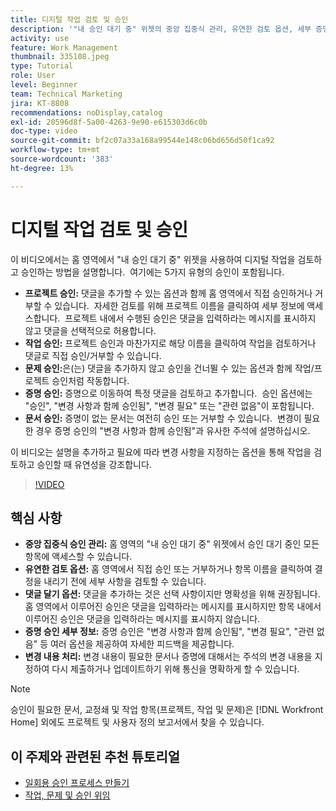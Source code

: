 ```yaml
---
title: 디지털 작업 검토 및 승인
description: '"내 승인 대기 중" 위젯의 중앙 집중식 관리, 유연한 검토 옵션, 세부 증명 승인 선택 및 명확한 댓글을 통해 승인 워크플로를 간소화함으로써 효율적인 커뮤니케이션 및 업데이트를 수행할 수 있습니다.'
activity: use
feature: Work Management
thumbnail: 335108.jpeg
type: Tutorial
role: User
level: Beginner
team: Technical Marketing
jira: KT-8808
recommendations: noDisplay,catalog
exl-id: 20596d8f-5a00-4263-9e90-e615303d6c0b
doc-type: video
source-git-commit: bf2c07a33a168a99544e148c06bd656d50f1ca92
workflow-type: tm+mt
source-wordcount: '383'
ht-degree: 13%

---
```


# 디지털 작업 검토 및 승인

이 비디오에서는 홈 영역에서 &quot;내 승인 대기 중&quot; 위젯을 사용하여 디지털 작업을 검토하고 승인하는 방법을 설명합니다. &#x200B; 여기에는 5가지 유형의 승인이 포함됩니다.

* **프로젝트 승인:** 댓글을 추가할 수 있는 옵션과 함께 홈 영역에서 직접 승인하거나 거부할 수 있습니다. &#x200B; 자세한 검토를 위해 프로젝트 이름을 클릭하여 세부 정보에 액세스합니다. &#x200B; 프로젝트 내에서 수행된 승인은 댓글을 입력하라는 메시지를 표시하지 않고 댓글을 선택적으로 허용합니다.
* **작업 승인:** 프로젝트 승인과 마찬가지로 해당 이름을 클릭하여 작업을 검토하거나 댓글로 직접 승인/거부할 수 있습니다.
* **문제 승인:**&#x200B;은(는) 댓글을 추가하지 않고 승인을 건너뛸 수 있는 옵션과 함께 작업/프로젝트 승인처럼 작동합니다.
* **증명 승인:** 증명으로 이동하여 특정 댓글을 검토하고 추가합니다. &#x200B; 승인 옵션에는 &quot;승인&quot;, &quot;변경 사항과 함께 승인됨&quot;, &quot;변경 필요&quot; 또는 &quot;관련 없음&quot;이 포함됩니다.
* **문서 승인:** 증명이 없는 문서는 여전히 승인 또는 거부할 수 있습니다. &#x200B; 변경이 필요한 경우 증명 승인의 &quot;변경 사항과 함께 승인됨&quot;과 유사한 주석에 설명하십시오.

이 비디오는 설명을 추가하고 필요에 따라 변경 사항을 지정하는 옵션을 통해 작업을 검토하고 승인할 때 유연성을 강조합니다. &#x200B;

>[!VIDEO](https://video.tv.adobe.com/v/335108/?quality=12&learn=on&enablevpops)

## 핵심 사항

* **중앙 집중식 승인 관리:** 홈 영역의 &quot;내 승인 대기 중&quot; 위젯에서 승인 대기 중인 모든 항목에 액세스할 수 있습니다. &#x200B;
* **유연한 검토 옵션:** 홈 영역에서 직접 승인 또는 거부하거나 항목 이름을 클릭하여 결정을 내리기 전에 세부 사항을 검토할 수 있습니다. &#x200B;
* **댓글 달기 옵션:** 댓글을 추가하는 것은 선택 사항이지만 명확성을 위해 권장됩니다. &#x200B; 홈 영역에서 이루어진 승인은 댓글을 입력하라는 메시지를 표시하지만 항목 내에서 이루어진 승인은 댓글을 입력하라는 메시지를 표시하지 않습니다. &#x200B;
* **증명 승인 세부 정보:** 증명 승인은 &quot;변경 사항과 함께 승인됨&quot;, &quot;변경 필요&quot;, &quot;관련 없음&quot; 등 여러 옵션을 제공하여 자세한 피드백을 제공합니다. &#x200B;
* **변경 내용 처리:** 변경 내용이 필요한 문서나 증명에 대해서는 주석의 변경 내용을 지정하여 다시 제출하거나 업데이트하기 위해 통신을 명확하게 할 수 있습니다. &#x200B;


>[!NOTE]
>
>승인이 필요한 문서, 교정쇄 및 작업 항목(프로젝트, 작업 및 문제)은 [!DNL Workfront Home] 외에도 프로젝트 및 사용자 정의 보고서에서 찾을 수 있습니다.

## 이 주제와 관련된 추천 튜토리얼

* [일회용 승인 프로세스 만들기](/help/manage-work/approval-processes-and-milestone-paths/create-a-single-use-approval-process.md)
* [작업, 문제 및 승인 위임](/help/manage-work/approval-processes-and-milestone-paths/delegate-approvals.md)


<!---
learn more URLS
Approving work
Home area for Reviewers
Guides
Home overview for Reviewers
Issue page overview
--->
